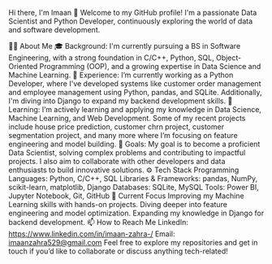 Hi there, I'm Imaan 👋
Welcome to my GitHub profile! I'm a passionate Data Scientist and Python Developer, continuously exploring the world of data and software development.

👨‍💻 About Me
🎓 Background: I'm currently pursuing a BS in Software Engineering, with a strong foundation in C/C++, Python, SQL, Object-Oriented Programming (OOP), and a growing expertise in Data Science and Machine Learning.
💼 Experience: I’m currently working as a Python Developer, where I've developed systems like customer order management and employee management using Python, pandas, and SQLite. Additionally, I'm diving into Django to expand my backend development skills.
🧠 Learning: I’m actively learning and applying my knowledge in Data Science, Machine Learning, and Web Development. Some of my recent projects include house price prediction, customer chrn project, customer segmentation project, and many more where I’m focusing on feature engineering and model building.
🚀 Goals: My goal is to become a proficient Data Scientist, solving complex problems and contributing to impactful projects. I also aim to collaborate with other developers and data enthusiasts to build innovative solutions.
⚙️ Tech Stack
Programming Languages: Python, C/C++, SQL
Libraries & Frameworks: pandas, NumPy, scikit-learn, matplotlib, Django
Databases: SQLite, MySQL
Tools: Power BI, Jupyter Notebook, Git, GitHub
🌱 Current Focus
Improving my Machine Learning skills with hands-on projects.
Diving deeper into feature engineering and model optimization.
Expanding my knowledge in Django for backend development.
📫 How to Reach Me
LinkedIn: https://www.linkedin.com/in/imaan-zahra-/
Email: imaanzahra529@gmail.com
Feel free to explore my repositories and get in touch if you’d like to collaborate or discuss anything tech-related!
      
